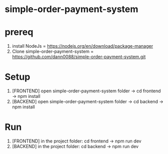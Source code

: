 # simple-order-payment-system
# prereq
1. install NodeJs = https://nodejs.org/en/download/package-manager
2. Clone simple-order-payment-system = https://github.com/dann0088/simple-order-payment-system.git

# Setup
1. [FRONTEND] open simple-order-payment-system folder -> cd frontend -> npm install
2. [BACKEND] open simple-order-payment-system folder -> cd backend -> npm install

# Run
1. [FRONTEND] in the project folder: cd frontend -> npm run dev
2. [BACKEND] in the project folder: cd backend -> npm run dev
